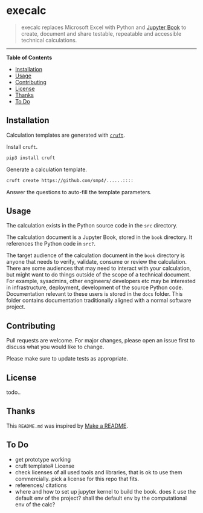 # execalc

> execalc replaces Microsoft Excel with Python and [Jupyter Book](https://jupyterbook.org) to create, document and share testable, repeatable and accessible technical calculations.

-----

**Table of Contents**

- [Installation](#installation)
- [Usage](#usage)
- [Contributing](#contributing)
- [License](#license)
- [Thanks](#thanks)
- [To Do](#todo)


## Installation

Calculation templates are generated with [`cruft`](https://cruft.github.io/cruft/).

Install `cruft`.

```bash
pip3 install cruft
```

Generate a calculation template.

```bash
cruft create https://github.com/smp4/......::::
```

Answer the questions to auto-fill the template parameters.


## Usage

The calculation exists in the Python source code in the `src` directory.

The calculation document is a Jupyter Book, stored in the `book` directory. It references the Python code in `src?`.

The target audience of the calculation document in the `book` directory is anyone that needs to verify, validate, consume or review the calculation. There are some audiences that may need to interact with your calculation, but might want to do things outside of the scope of a technical document. For example, sysadmins, other engineers/ developers etc may be interested in infrastructure, deployment, development of the source Python code. Documentation relevant to these users is stored in the `docs` folder. This folder contains documentation traditionally aligned with a normal software project.

## Contributing

Pull requests are welcome. For major changes, please open an issue first to discuss what you would like to change.

Please make sure to update tests as appropriate.


## License

todo..


## Thanks

This `README.md` was inspired by [Make a README](https://www.makeareadme.com/).


## To Do

* get prototype working
* cruft template# License
* check licenses of all used tools and libraries, that is ok to use them commercially. pick a license for this repo that fits.
* references/ citations
* where and how to set up jupyter kernel to build the book. does it use the default env of the project? shall the default env by the computational env of the calc?
